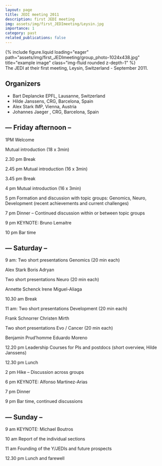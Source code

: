 ```yaml
---
layout: page
title: JEDI meeting 2011
description: first JEDI meeting
img: assets/img/first_JEDImeeting/Leysin.jpg
importance: 1
category: past
related_publications: false
---
```


<div class="row">
    <div class="col-sm mt-3 mt-md-0">
        {% include figure.liquid loading="eager" path="assets/img/first_JEDImeeting/group_photo-1024x438.jpg" title="example image" class="img-fluid rounded z-depth-1" %}
    </div>
</div>
<div class="caption">
    The JEDI at their first meeting, Leysin, Switzerland - September 2011.
</div>

<H2>Organizers</H2>
<ul>
  <li>Bart Deplancke  EPFL, Lausanne, Switzerland</li>
  <li>Hilde Janssens, CRG, Barcelona, Spain</li>
  <li>Alex Stark  IMP, Vienna, Austria</li>
  <li>Johannes Jaeger , CRG, Barcelona, Spain</li>
 </ul>

<h2>— Friday afternoon –</h2>

1PM Welcome

Mutual introduction (18 x 3min)

2.30 pm Break

2.45 pm Mutual introduction (16 x 3min)

3.45 pm Break

4 pm Mutual introduction (16 x 3min)

5 pm Formation and discussion with topic groups: Genomics, Neuro, Development (recent achievements and current challenges)

7 pm Dinner – Continued discussion within or between topic groups

9 pm KEYNOTE: Bruno Lemaitre

10 pm Bar time

<h2>— Saturday –</h2>

9 am: Two short presentations Genomics (20 min each)

Alex Stark
Boris Adryan

Two short presentations Neuro (20 min each)

Annette Schenck
Irene Miguel-Aliaga

10.30 am Break

11 am: Two short presentations Development (20 min each)

Frank Schnorrer
Christen Mirth

Two short presentations Evo / Cancer (20 min each)

Benjamin Prud’homme
Eduardo Moreno

12.20 pm Leadership Courses for PIs and postdocs (short overview, Hilde Janssens)

12.30 pm Lunch

2 pm Hike – Discussion across groups

6 pm KEYNOTE: Alfonso Martinez-Arias

7 pm Dinner

9 pm Bar time, continued discussions

<h2>— Sunday –</h2>

9 am KEYNOTE: Michael Boutros

10 am Report of the individual sections

11 am Founding of the Y/JEDIs and future prospects

12.30 pm Lunch and farewell
